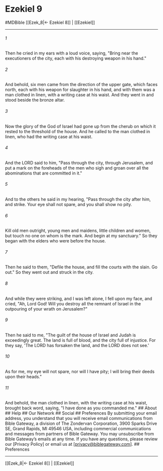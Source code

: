 # Ezekiel 9
#MDBible
[[Ezek_8|← Ezekiel 8]] | [[Ezekiel]]

***


###### 1 
Then he cried in my ears with a loud voice, saying, "Bring near the executioners of the city, each with his destroying weapon in his hand." 

###### 2 
And behold, six men came from the direction of the upper gate, which faces north, each with his weapon for slaughter in his hand, and with them was a man clothed in linen, with a writing case at his waist. And they went in and stood beside the bronze altar. 

###### 3 
Now the glory of the God of Israel had gone up from the cherub on which it rested to the threshold of the house. And he called to the man clothed in linen, who had the writing case at his waist. 

###### 4 
And the LORD said to him, "Pass through the city, through Jerusalem, and put a mark on the foreheads of the men who sigh and groan over all the abominations that are committed in it." 

###### 5 
And to the others he said in my hearing, "Pass through the city after him, and strike. Your eye shall not spare, and you shall show no pity. 

###### 6 
Kill old men outright, young men and maidens, little children and women, but touch no one on whom is the mark. And begin at my sanctuary." So they began with the elders who were before the house. 

###### 7 
Then he said to them, "Defile the house, and fill the courts with the slain. Go out." So they went out and struck in the city. 

###### 8 
And while they were striking, and I was left alone, I fell upon my face, and cried, "Ah, Lord God! Will you destroy all the remnant of Israel in the outpouring of your wrath on Jerusalem?" 

###### 9 
Then he said to me, "The guilt of the house of Israel and Judah is exceedingly great. The land is full of blood, and the city full of injustice. For they say, 'The LORD has forsaken the land, and the LORD does not see.' 

###### 10 
As for me, my eye will not spare, nor will I have pity; I will bring their deeds upon their heads." 

###### 11 
And behold, the man clothed in linen, with the writing case at his waist, brought back word, saying, "I have done as you commanded me." ## About ## Help ## Our Network ## Social ## Preferences By submitting your email address, you understand that you will receive email communications from Bible Gateway, a division of The Zondervan Corporation, 3900 Sparks Drive SE, Grand Rapids, MI 49546 USA, including commercial communications and messages from partners of Bible Gateway. You may unsubscribe from Bible Gateway&rsquo;s emails at any time. If you have any questions, please review our [Privacy Policy] or email us at [privacy@biblegateway.com]. ## Preferences

***

[[Ezek_8|← Ezekiel 8]] | [[Ezekiel]]
